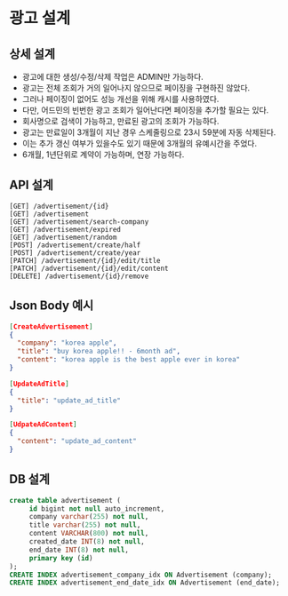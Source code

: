 # 광고 설계

## 상세 설계
* 광고에 대한 생성/수정/삭제 작업은 ADMIN만 가능하다.
* 광고는 전체 조회가 거의 일어나지 않으므로 페이징을 구현하진 않았다. 
* 그러나 페이징이 없어도 성능 개선을 위해 캐시를 사용하였다.
* 다만, 어드민의 빈번한 광고 조회가 일어난다면 페이징을 추가할 필요는 있다.
* 회사명으로 검색이 가능하고, 만료된 광고의 조회가 가능하다.
* 광고는 만료일이 3개월이 지난 경우 스케줄링으로 23시 59분에 자동 삭제된다. 
* 이는 추가 갱신 여부가 있을수도 있기 때문에 3개월의 유예시간을 주었다.
* 6개월, 1년단위로 계약이 가능하며, 연장 가능하다.

## API 설계
```
[GET] /advertisement/{id}
[GET] /advertisement
[GET] /advertisement/search-company
[GET] /advertisement/expired
[GET] /advertisement/random
[POST] /advertisement/create/half
[POST] /advertisement/create/year
[PATCH] /advertisement/{id}/edit/title
[PATCH] /advertisement/{id}/edit/content
[DELETE] /advertisement/{id}/remove
```

## Json Body 예시
```json
[CreateAdvertisement]
{
  "company": "korea apple",
  "title": "buy korea apple!! - 6month ad",
  "content": "korea apple is the best apple ever in korea"
}

[UpdateAdTitle]
{
  "title": "update_ad_title"
}

[UdpateAdContent]
{
  "content": "update_ad_content"
}
```

## DB 설계
```sql
create table advertisement (
     id bigint not null auto_increment,
     company varchar(255) not null,
     title varchar(255) not null,
     content VARCHAR(800) not null,
     created_date INT(8) not null,
     end_date INT(8) not null,
     primary key (id)
);
CREATE INDEX advertisement_company_idx ON Advertisement (company);
CREATE INDEX advertisement_end_date_idx ON Advertisement (end_date);
```